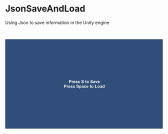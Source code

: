 # JsonSaveAndLoad

Using Json to save information in the Unity engine

</br>

![Alt text](/img/unity.jpg?raw=true "Scene basic")
</br>